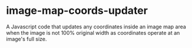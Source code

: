 # image-map-coords-updater
A Javascript code that updates any coordinates inside an image map area when the image is not 100% original width as coordinates operate at an image's full size.
